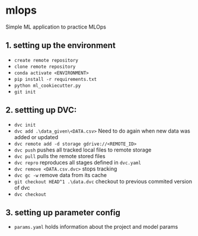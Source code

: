 # mlops
Simple ML application to practice MLOps

## 1. setting up the environment
- ``create remote repository``
- ``clone remote repository``
- ``conda activate <ENVIRONMENT>``
- ``pip install -r requirements.txt``
- ``python ml_cookiecutter.py``
- ``git init``

## 2. settting up DVC:
- ``dvc init``
- ``dvc add .\data_given\<DATA.csv>`` Need to do again when new data was added or updated
- ``dvc remote add -d storage gdrive://<REMOTE_ID>``
- ``dvc push`` pushes all tracked local files to remote storage
- ``dvc pull`` pulls the remote stored files
- ``dvc repro`` reproduces all stages defined in ``dvc.yaml``
- ``dvc remove <DATA.csv.dvc>`` stops tracking
- ``dvc gc -w`` remove data from its cache
- ``git checkout HEAD^1 .\data.dvc`` checkout to previous commited version of dvc
- ``dvc checkout``

## 3. setting up parameter config
- ``params.yaml`` holds information about the project and model params